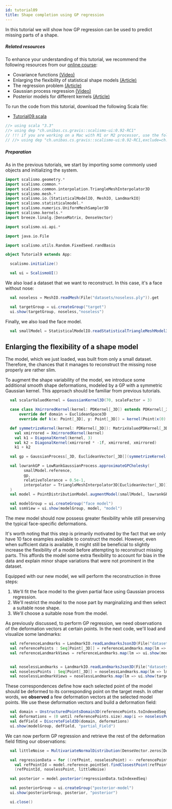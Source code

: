 ```yaml
---
id: tutorial09
title: Shape completion using GP regression
---
```


In this tutorial we will show how GP regression can be used to predict missing parts of a shape.

##### Related resources

To enhance your understanding of this tutorial, we recommend the following resources from our [online course](shapemodelling.cs.unibas.ch/ssm-course/):

- Covariance functions [(Video)](https://shapemodelling.cs.unibas.ch/ssm-course/week4/step4-2)
- Enlarging the flexibility of statistical shape models [(Article)](https://shapemodelling.cs.unibas.ch/ssm-course/week4/step4-7)
- The regression problem [(Article)](https://shapemodelling.cs.unibas.ch/ssm-course/week5/step5-2)
- Gaussian process regression [(Video)](https://shapemodelling.cs.unibas.ch/ssm-course/week5/step5-3)
- Posterior models for different kernels [(Article)](https://shapemodelling.cs.unibas.ch/ssm-course/week5/step5-4)


To run the code from this tutorial, download the following Scala file:
- [Tutorial09.scala](./Tutorial09.scala)

```scala mdoc:invisible
//> using scala "3.3"
//> using dep "ch.unibas.cs.gravis::scalismo-ui:0.92-RC1"
// !!! if you are working on a Mac with M1 or M2 processor, use the following import instead !!!
// //> using dep "ch.unibas.cs.gravis::scalismo-ui:0.92-RC1,exclude=ch.unibas.cs.gravis%vtkjavanativesmacosimpl"
```

##### Preparation

As in the previous tutorials, we start by importing some commonly used objects and initializing the system.

```scala mdoc:silent
import scalismo.geometry.*
import scalismo.common.*
import scalismo.common.interpolation.TriangleMeshInterpolator3D
import scalismo.mesh.*
import scalismo.io.{StatisticalModelIO, MeshIO, LandmarkIO}
import scalismo.statisticalmodel.*
import scalismo.numerics.UniformMeshSampler3D
import scalismo.kernels.*
import breeze.linalg.{DenseMatrix, DenseVector}

import scalismo.ui.api.*

import java.io.File

import scalismo.utils.Random.FixedSeed.randBasis
```

```scala mdoc:invisible emptyLines:2
object Tutorial9 extends App:
```

```scala mdoc:silent emptyLines:2
  scalismo.initialize()

  val ui = ScalismoUI()
```

We also load a dataset that we want to reconstruct. In this case, it's a face without nose:

```scala mdoc:silent emptyLines:2
  val noseless = MeshIO.readMesh(File("datasets/noseless.ply")).get

  val targetGroup = ui.createGroup("target")
  ui.show(targetGroup, noseless,"noseless")
```

Finally, we also load the face model.
```scala mdoc:silent emptyLines:2
  val smallModel = StatisticalModelIO.readStatisticalTriangleMeshModel3D(File("datasets/model.h5")).get
```

## Enlarging the flexibility of a shape model

The model, which we just loaded, was built from only a small dataset. Therefore, the chances that it manages to
reconstruct the missing nose properly are rather slim.

To augment the shape variability of the model, we introduce some additional smooth shape deformations, modeled by a GP with a symmetric Gaussian kernel. This approach should be familiar from previous tutorials.

```scala mdoc:silent emptyLines:2
  val scalarValuedKernel = GaussianKernel3D(70, scaleFactor = 3)

  case class XmirroredKernel(kernel: PDKernel[_3D]) extends PDKernel[_3D]:
      override def domain = EuclideanSpace3D
      override def k(x: Point[_3D], y: Point[_3D]) = kernel(Point(x(0) * -1f, x(1), x(2)), y)  

  def symmetrizeKernel(kernel: PDKernel[_3D]): MatrixValuedPDKernel[_3D] = 
    val xmirrored = XmirroredKernel(kernel)
    val k1 = DiagonalKernel(kernel, 3)
    val k2 = DiagonalKernel(xmirrored * -1f, xmirrored, xmirrored)
    k1 + k2  

  val gp = GaussianProcess[_3D, EuclideanVector[_3D]](symmetrizeKernel(scalarValuedKernel))

  val lowrankGP = LowRankGaussianProcess.approximateGPCholesky(
        smallModel.reference,
        gp,
        relativeTolerance = 0.5e-1,
        interpolator = TriangleMeshInterpolator3D[EuclideanVector[_3D]]()
  )
  val model = PointDistributionModel.augmentModel(smallModel, lowrankGP)

  val modelGroup = ui.createGroup("face model")
  val ssmView = ui.show(modelGroup, model, "model")
```

The mew model should now possess greater flexibility while still preserving the typical face-specific deformations.

It's worth noting that this step is primarily motivated by the fact that we only have 10 face examples available to construct the model. However, even when sufficient data is available, it might still be beneficial to slightly increase the flexibility of a model before attempting to reconstruct missing parts. This affords the model some extra flexibility to account for bias in the data and explain minor shape variations that were not prominent in the dataset.

Equipped with our new model, we will perform the reconstruction in three steps:

1. We'll fit the face model to the given partial face using Gaussian process regression.
2. We'll restrict the model to the nose part by marginalizing and then select a suitable nose shape.
3. We'll choose a suitable nose from the model.

As previously discussed, to perform GP regression, we need observations of the deformation vectors at certain points. In the next code, we'll load and visualize some landmarks:

```scala mdoc:silent emptyLines:2
  val referenceLandmarks = LandmarkIO.readLandmarksJson3D(File("datasets/modelLandmarks.json")).get
  val referencePoints : Seq[Point[_3D]] = referenceLandmarks.map(lm => lm.point)
  val referenceLandmarkViews = referenceLandmarks.map(lm => ui.show(modelGroup, lm, s"lm-${lm.id}"))


  val noselessLandmarks = LandmarkIO.readLandmarksJson3D(File("datasets/noselessLandmarks.json")).get
  val noselessPoints : Seq[Point[_3D]] = noselessLandmarks.map(lm => lm.point)
  val noselessLandmarkViews = noselessLandmarks.map(lm => ui.show(targetGroup, lm, s"lm-${lm.id}"))
```

These correspondences define how each selected point of the
model should be deformed to its corresponding point on the target mesh.
In other words, we **observed** a few deformation vectors at
the selected model points. We use these deformation vectors and build
a deformation field:

```scala mdoc:silent emptyLines:2
  val domain = UnstructuredPointsDomain3D(referencePoints.toIndexedSeq)
  val deformations = (0 until referencePoints.size).map(i => noselessPoints(i) - referencePoints(i) )
  val defField = DiscreteField3D(domain, deformations)
  ui.show(modelGroup, defField, "partial_Field")
```

We can now perform GP regression and retrieve the rest of the deformation field fitting our observations:

```scala mdoc:silent emptyLines:2
  val littleNoise = MultivariateNormalDistribution(DenseVector.zeros[Double](3), DenseMatrix.eye[Double](3) * 0.5)

  val regressionData = for ((refPoint, noselessPoint) <- referencePoints zip noselessPoints) yield
    val refPointId = model.reference.pointSet.findClosestPoint(refPoint).id
    (refPointId, noselessPoint, littleNoise)  

  val posterior = model.posterior(regressionData.toIndexedSeq)

  val posteriorGroup = ui.createGroup("posterior-model")
  ui.show(posteriorGroup, posterior, "posterior")
```

```scala mdoc:invisible
  ui.close()
```
